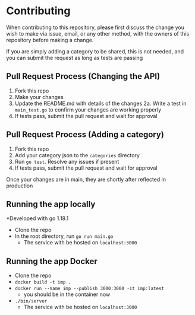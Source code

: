 # Contributing

When contributing to this repository, please first discuss the change you wish to make via issue,
email, or any other method, with the owners of this repository before making a change. 

If you are simply adding a category to be shared, this is not needed, and you can submit the request as long as tests are passing

## Pull Request Process (Changing the API)

1. Fork this repo
2. Make your changes
3. Update the README.md with details of the changes
    2a. Write a test in `main_test.go` to confirm your changes are working properly
4. If tests pass, submit the pull request and wait for approval

## Pull Request Process (Adding a category)

1. Fork this repo
2. Add your category json to the `categories` directory
3. Run `go test`. Resolve any issues if present
4. If tests pass, submit the pull request and wait for approval

Once your changes are in main, they are shortly after reflected in production

## Running the app locally

*Developed with go 1.18.1

- Clone the repo
- In the root directory, run `go run main.go`
    - The service with be hosted on `localhost:3000`

## Running the app Docker

- Clone the repo
- `docker build -t imp .`
- `docker run --name imp --publish 3000:3000 -it imp:latest`
    - you should be in the container now
- `./bin/server`
    - The service with be hosted on `localhost:3000`
